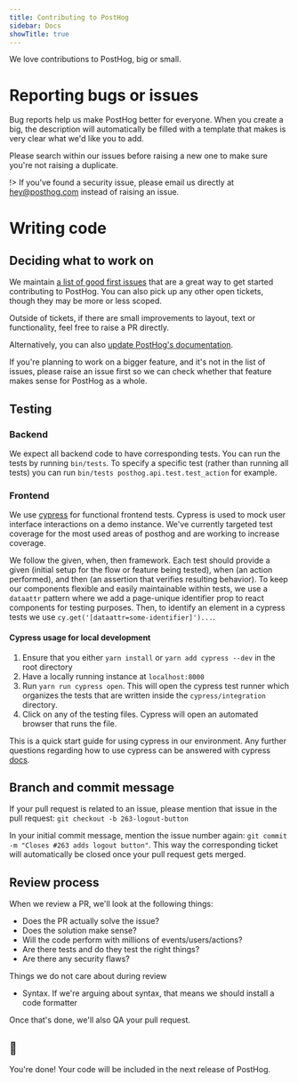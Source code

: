 ```yaml
---
title: Contributing to PostHog
sidebar: Docs
showTitle: true
---
```


We love contributions to PostHog, big or small.


# Reporting bugs or issues

Bug reports help us make PostHog better for everyone. When you create a big, the description will automatically be filled with a template that makes is very clear what we'd like you to add.

Please search within our issues before raising a new one to make sure you're not raising a duplicate.

!> If you've found a security issue, please email us directly at [hey@posthog.com](mailto:hey@posthog.com) instead of raising an issue.

# Writing code 

## Deciding what to work on

We maintain [a list of good first issues](https://github.com/PostHog/posthog/issues?q=is%3Aissue+is%3Aopen+label%3A%22good+first+issue%22) that are a great way to get started contributing to PostHog. You can also pick up any other open tickets, though they may be more or less scoped.

Outside of tickets, if there are small improvements to layout, text or functionality, feel free to raise a PR directly.

Alternatively, you can also [update PostHog's documentation](/../updating-documentation).

If you're planning to work on a bigger feature, and it's not in the list of issues, please raise an issue first so we can check whether that feature makes sense for PostHog as a whole.

## Testing

### Backend
We expect all backend code to have corresponding tests. You can run the tests by running `bin/tests`. To specify a specific test (rather than running all tests) you can run `bin/tests posthog.api.test.test_action` for example.

### Frontend
We use [cypress](https://www.cypress.io/) for functional frontend tests. Cypress is used to mock user interface interactions on a demo instance. We've currently targeted test coverage for the most used areas of posthog and are working to increase coverage. 

We follow the given, when, then framework. Each test should provide a given (initial setup for the flow or feature being tested), when (an action performed), and then (an assertion that verifies resulting behavior). To keep our components flexible and easily maintainable within tests, we use a `dataattr` pattern where we add a page-unique identifier prop to react components for testing purposes. Then, to identify an element in a cypress tests we use `cy.get('[dataattr=some-identifier]')...`. 

#### Cypress usage for local development

1. Ensure that you either `yarn install` or `yarn add cypress --dev` in the root directory
2. Have a locally running instance at `localhost:8000`
3. Run `yarn run cypress open`. This will open the cypress test runner which organizes the tests that are written inside the `cypress/integration` directory.
4. Click on any of the testing files. Cypress will open an automated browser that runs the file. 

This is a quick start guide for using cypress in our environment. Any further questions regarding how to use cypress can be answered with cypress [docs](https://docs.cypress.io/). 

## Branch and commit message

If your pull request is related to an issue, please mention that issue in the pull request: `git checkout -b 263-logout-button`

In your initial commit message, mention the issue number again: `git commit -m "Closes #263 adds logout button"`. This way the corresponding ticket will automatically be closed once your pull request gets merged.

## Review process

When we review a PR, we'll look at the following things:
- Does the PR actually solve the issue?
- Does the solution make sense?
- Will the code perform with millions of events/users/actions?
- Are there tests and do they test the right things?
- Are there any security flaws?

Things we do not care about during review
- Syntax. If we're arguing about syntax, that means we should install a code formatter

Once that's done, we'll also QA your pull request.

## 🎉

You're done! Your code will be included in the next release of PostHog.
